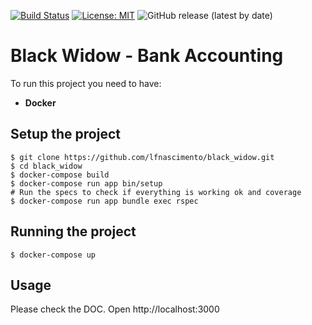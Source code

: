 [![Build Status](https://travis-ci.com/lfnascimento/black_widow.svg?branch=master)](https://travis-ci.com/lfnascimento/black_widow)
[![License: MIT](https://img.shields.io/badge/License-MIT-yellow.svg)](https://opensource.org/licenses/MIT)
![GitHub release (latest by date)](https://img.shields.io/github/v/release/lfnascimento/black_widow)
# Black Widow - Bank Accounting

To run this project you need to have:

- **Docker**

## Setup the project
```
$ git clone https://github.com/lfnascimento/black_widow.git
$ cd black_widow
$ docker-compose build
$ docker-compose run app bin/setup
# Run the specs to check if everything is working ok and coverage
$ docker-compose run app bundle exec rspec
```

## Running the project

```$ docker-compose up```

## Usage
Please check the DOC. Open http://localhost:3000
